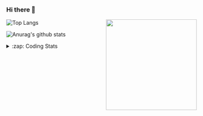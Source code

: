 ### Hi there 👋

<!--
**tao8687/tao8687** is a ✨ _special_ ✨ repository because its `README.md` (this file) appears on your GitHub profile.

Here are some ideas to get you started:

- 🔭 I’m currently working on ...
- 🌱 I’m currently learning ...
- 👯 I’m looking to collaborate on ...
- 🤔 I’m looking for help with ...
- 💬 Ask me about ...
- 📫 How to reach me: ...
- 😄 Pronouns: ...
- ⚡ Fun fact: ...
-->

<img align='right' src="https://media.giphy.com/media/M9gbBd9nbDrOTu1Mqx/giphy.gif" width="240">

  
![Top Langs](https://github-readme-stats.vercel.app/api/top-langs/?username=tao8687&layout=compact&title_color=23238E&text_color=A67D3D)

![Anurag's github stats](https://github-readme-stats.vercel.app/api?username=tao8687&show_icons=true&&text_color=A67D3D&title_color=23238E&show_icons=false&count_private=true&hide=stars)

<details>
  <summary>:zap: Coding Stats</summary>
  <br>
    
<!--START_SECTION:waka-->

```txt
From: 26 May 2024 - To: 02 June 2024

Other         3 hrs 3 mins    ███████▒░░░░░░░░░░░░░░░░░   28.99 %
C             1 hr 54 mins    ████▓░░░░░░░░░░░░░░░░░░░░   18.04 %
C++           1 hr 34 mins    ███▓░░░░░░░░░░░░░░░░░░░░░   14.86 %
CMake         1 hr 15 mins    ███░░░░░░░░░░░░░░░░░░░░░░   11.87 %
XML           1 hr            ██▒░░░░░░░░░░░░░░░░░░░░░░   09.50 %
```

<!--END_SECTION:waka-->
</details>
